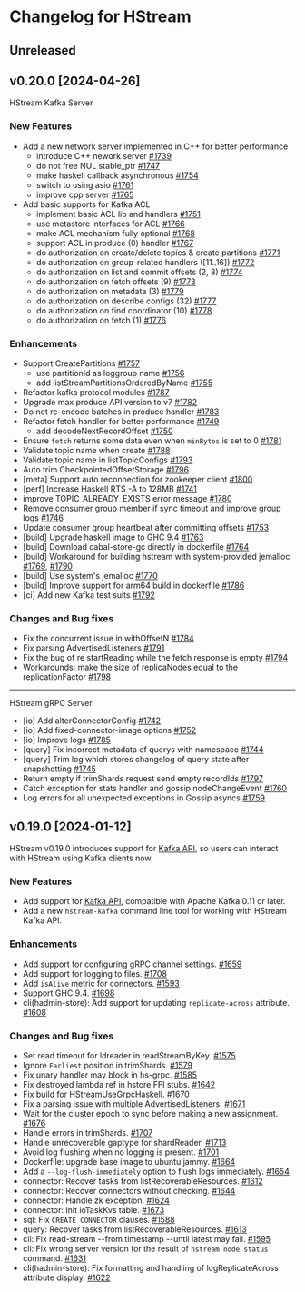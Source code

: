 # Changelog for HStream

## Unreleased

## v0.20.0 [2024-04-26]

HStream Kafka Server

### New Features

- Add a new network server implemented in C++ for better performance 
    - introduce C++ nework server [#1739](https://github.com/hstreamdb/hstream/pull/1739)
    - do not free NUL stable_ptr [#1747](https://github.com/hstreamdb/hstream/pull/1747)
    - make haskell callback asynchronous [#1754](https://github.com/hstreamdb/hstream/pull/1754)
    - switch to using asio [#1761](https://github.com/hstreamdb/hstream/pull/1761) 
    - improve cpp server [#1765](https://github.com/hstreamdb/hstream/pull/1765)
- Add basic supports for Kafka ACL 
    - implement basic ACL lib and handlers [#1751](https://github.com/hstreamdb/hstream/pull/1751)
    - use metastore interfaces for ACL [#1766](https://github.com/hstreamdb/hstream/pull/1766)
    - make ACL mechanism fully optional [#1768](https://github.com/hstreamdb/hstream/pull/1768)
    - support ACL in produce (0) handler [#1767](https://github.com/hstreamdb/hstream/pull/1767)
    - do authorization on create/delete topics & create partitions [#1771](https://github.com/hstreamdb/hstream/pull/1771)
    - do authorization on group-related handlers ([11..16]) [#1772](https://github.com/hstreamdb/hstream/pull/1772)
    - do authorization on list and commit offsets (2, 8) [#1774](https://github.com/hstreamdb/hstream/pull/1774)
    - do authorization on fetch offsets (9) [#1773](https://github.com/hstreamdb/hstream/pull/1773)
    - do authorization on metadata (3) [#1779](https://github.com/hstreamdb/hstream/pull/1779)
    - do authorization on describe configs (32) [#1777](https://github.com/hstreamdb/hstream/pull/1777)
    - do authorization on find coordinator (10) [#1778](https://github.com/hstreamdb/hstream/pull/1778)
    - do authorization on fetch (1) [#1776](https://github.com/hstreamdb/hstream/pull/1776)
 
### Enhancements

- Support CreatePartitions [#1757](https://github.com/hstreamdb/hstream/pull/1757)
    - use partitionId as loggroup name [#1756](https://github.com/hstreamdb/hstream/pull/1756)
    - add listStreamPartitionsOrderedByName [#1755](https://github.com/hstreamdb/hstream/pull/1755)
- Refactor kafka protocol modules [#1787](https://github.com/hstreamdb/hstream/pull/1787)
- Upgrade max produce API version to v7 [#1782](https://github.com/hstreamdb/hstream/pull/1782)
- Do not re-encode batches in produce handler [#1783](https://github.com/hstreamdb/hstream/pull/1783)
- Refactor fetch handler for better performance [#1749](https://github.com/hstreamdb/hstream/pull/1749)
    - add decodeNextRecordOffset [#1750](https://github.com/hstreamdb/hstream/pull/1750) 
- Ensure `fetch` returns some data even when `minBytes` is set to 0 [#1781](https://github.com/hstreamdb/hstream/pull/1781)
- Validate topic name when create [#1788](https://github.com/hstreamdb/hstream/pull/1788)
- Validate topic name in listTopicConfigs [#1793](https://github.com/hstreamdb/hstream/pull/1793)
- Auto trim CheckpointedOffsetStorage [#1796](https://github.com/hstreamdb/hstream/pull/1796)
- [meta] Support auto reconnection for zookeeper client [#1800](https://github.com/hstreamdb/hstream/pull/1800)
- [perf] Increase Haskell RTS -A to 128MB [#1741](https://github.com/hstreamdb/hstream/pull/1741)
- improve TOPIC_ALREADY_EXISTS error message [#1780](https://github.com/hstreamdb/hstream/pull/1780)
- Remove consumer group member if sync timeout and improve group logs [#1746](https://github.com/hstreamdb/hstream/pull/1746)
- Update consumer group heartbeat after committing offsets [#1753](https://github.com/hstreamdb/hstream/pull/1753)
- [build] Upgrade haskell image to GHC 9.4 [#1763](https://github.com/hstreamdb/hstream/pull/1763)
- [build] Download cabal-store-gc directly in dockerfile [#1764](https://github.com/hstreamdb/hstream/pull/1764)
- [build] Workaround for building hstream with system-provided jemalloc [#1769](https://github.com/hstreamdb/hstream/pull/1769), [#1790](https://github.com/hstreamdb/hstream/pull/1790) 
- [build] Use system's jemalloc [#1770](https://github.com/hstreamdb/hstream/pull/1770) 
- [build] Improve support for arm64 build in dockerfile [#1786](https://github.com/hstreamdb/hstream/pull/1786)
- [ci] Add new Kafka test suits [#1792](https://github.com/hstreamdb/hstream/pull/1792)   
 
### Changes and Bug fixes

- Fix the concurrent issue in withOffsetN [#1784](https://github.com/hstreamdb/hstream/pull/1784) 
- Fix parsing AdvertisedListeners [#1791](https://github.com/hstreamdb/hstream/pull/1791)
- Fix the bug of re startReading while the fetch response is empty [#1794](https://github.com/hstreamdb/hstream/pull/1794)
- Workarounds: make the size of replicaNodes equal to the replicationFactor [#1798](https://github.com/hstreamdb/hstream/pull/1798)

---

HStream gRPC Server

- [io] Add alterConnectorConfig [#1742](https://github.com/hstreamdb/hstream/pull/1742)
- [io] Add fixed-connector-image options [#1752](https://github.com/hstreamdb/hstream/pull/1752)
- [io] Improve logs [#1785](https://github.com/hstreamdb/hstream/pull/1785)
- [query] Fix incorrect metadata of querys with namespace [#1744](https://github.com/hstreamdb/hstream/pull/1744)
- [query] Trim log which stores changelog of query state after snapshotting [#1745](https://github.com/hstreamdb/hstream/pull/1745)
- Return empty if trimShards request send empty recordIds [#1797](https://github.com/hstreamdb/hstream/pull/1797)  
- Catch exception for stats handler and gossip nodeChangeEvent [#1760](https://github.com/hstreamdb/hstream/pull/1760)
- Log errors for all unexpected exceptions in Gossip asyncs [#1759](https://github.com/hstreamdb/hstream/pull/1759)


## v0.19.0 [2024-01-12]

HStream v0.19.0 introduces support for [Kafka API](https://kafka.apache.org/protocol.html#protocol_api_keys), so users can interact with HStream using Kafka clients now.

### New Features

- Add support for [Kafka API](https://kafka.apache.org/protocol.html#protocol_api_keys), compatible with Apache Kafka 0.11 or later.
- Add a new `hstream-kafka` command line tool for working with HStream Kafka API.

### Enhancements

- Add support for configuring gRPC channel settings. [#1659](https://github.com/hstreamdb/hstream/pull/1659)
- Add support for logging to files. [#1708](https://github.com/hstreamdb/hstream/pull/1708)
- Add `isAlive` metric for connectors. [#1593](https://github.com/hstreamdb/hstream/pull/1593)
- Support GHC 9.4. [#1698](https://github.com/hstreamdb/hstream/pull/1698)
- cli(hadmin-store): Add support for updating `replicate-across` attribute. [#1608](https://github.com/hstreamdb/hstream/pull/1608)

### Changes and Bug fixes

- Set read timeout for ldreader in readStreamByKey. [#1575](https://github.com/hstreamdb/hstream/pull/1575)
- Ignore `Earliest` position in trimShards. [#1579](https://github.com/hstreamdb/hstream/pull/1579)
- Fix unary handler may block in hs-grpc. [#1585](https://github.com/hstreamdb/hstream/pull/1585)
- Fix destroyed lambda ref in hstore FFI stubs. [#1642](https://github.com/hstreamdb/hstream/pull/1642)
- Fix build for HStreamUseGrpcHaskell. [#1670](https://github.com/hstreamdb/hstream/pull/1670)
- Fix a parsing issue with multiple AdvertisedListeners. [#1671](https://github.com/hstreamdb/hstream/pull/1671)
- Wait for the cluster epoch to sync before making a new assignment. [#1676](https://github.com/hstreamdb/hstream/pull/1676)
- Handle errors in trimShards. [#1707](https://github.com/hstreamdb/hstream/pull/1707)
- Handle unrecoverable gaptype for shardReader. [#1713](https://github.com/hstreamdb/hstream/pull/1713)
- Avoid log flushing when no logging is present. [#1701](https://github.com/hstreamdb/hstream/pull/1701)
- Dockerfile: upgrade base image to ubuntu jammy. [#1664](https://github.com/hstreamdb/hstream/pull/1664)
- Add a `--log-flush-immediately` option to flush logs immediately. [#1654](https://github.com/hstreamdb/hstream/pull/1654)
- connector: Recover tasks from listRecoverableResources. [#1612](https://github.com/hstreamdb/hstream/pull/1612)
- connector: Recover connectors without checking. [#1644](https://github.com/hstreamdb/hstream/pull/1644)
- connector: Handle zk exception. [#1624](https://github.com/hstreamdb/hstream/pull/1624)
- connector: Init ioTaskKvs table. [#1673](https://github.com/hstreamdb/hstream/pull/1673)
- sql: Fix `CREATE CONNECTOR` clauses. [#1588](https://github.com/hstreamdb/hstream/pull/1588)
- query: Recover tasks from listRecoverableResources. [#1613](https://github.com/hstreamdb/hstream/pull/1613)
- cli: Fix read-stream --from timestamp --until latest may fail. [#1595](https://github.com/hstreamdb/hstream/pull/1595)
- cli: Fix wrong server version for the result of `hstream node status` command. [#1631](https://github.com/hstreamdb/hstream/pull/1631)
- cli(hadmin-store): Fix formatting and handling of logReplicateAcross attribute display. [#1622](https://github.com/hstreamdb/hstream/pull/1622)
 
